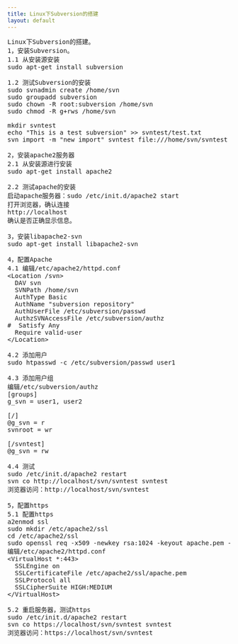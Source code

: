 ```yaml
---
title: Linux下Subversion的搭建
layout: default
---
```


<pre>
Linux下Subversion的搭建。
1，安装Subversion。
1.1 从安装源安装
sudo apt-get install subversion

1.2 测试Subversion的安装
sudo svnadmin create /home/svn
sudo groupadd subversion
sudo chown -R root:subversion /home/svn
sudo chmod -R g+rws /home/svn

mkdir svntest
echo "This is a test subversion" >> svntest/test.txt
svn import -m "new import" svntest file:///home/svn/svntest

2，安装apache2服务器
2.1 从安装源进行安装
sudo apt-get install apache2 

2.2 测试apache的安装
启动apache服务器：sudo /etc/init.d/apache2 start
打开浏览器，确认连接
http://localhost
确认是否正确显示信息。

3，安装libapache2-svn
sudo apt-get install libapache2-svn 

4，配置Apache
4.1 编辑/etc/apache2/httpd.conf
&lt;Location /svn&gt;
  DAV svn
  SVNPath /home/svn
  AuthType Basic
  AuthName "subversion repository"
  AuthUserFile /etc/subversion/passwd
  AuthzSVNAccessFile /etc/subversion/authz
#  Satisfy Any 
  Require valid-user
&lt;/Location&gt;

4.2 添加用户
sudo htpasswd -c /etc/subversion/passwd user1

4.3 添加用户组
编辑/etc/subversion/authz
[groups]
g_svn = user1, user2

[/]
@g_svn = r
svnroot = wr

[/svntest]
@g_svn = rw

4.4 测试
sudo /etc/init.d/apache2 restart
svn co http://localhost/svn/svntest svntest
浏览器访问：http://localhost/svn/svntest

5，配置https
5.1 配置https
a2enmod ssl
sudo mkdir /etc/apache2/ssl
cd /etc/apache2/ssl
sudo openssl req -x509 -newkey rsa:1024 -keyout apache.pem -out apache.pem -nodes -days 999 
编辑/etc/apache2/httpd.conf
&lt;VirtualHost *:443&gt;
  SSLEngine on
  SSLCertificateFile /etc/apache2/ssl/apache.pem
  SSLProtocol all
  SSLCipherSuite HIGH:MEDIUM
&lt;/VirtualHost&gt;

5.2 重启服务器，测试https
sudo /etc/init.d/apache2 restart
svn co https://localhost/svn/svntest svntest
浏览器访问：https://localhost/svn/svntest



</pre>
